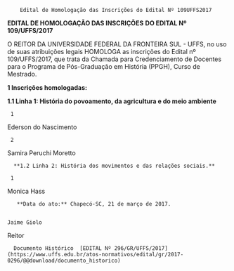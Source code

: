         Edital de Homologação das Inscrições do Edital Nº 109UFFS2017  

**EDITAL DE HOMOLOGAÇÃO DAS INSCRIÇÕES** **DO EDITAL Nº 109/UFFS/2017**

  

 O REITOR DA UNIVERSIDADE FEDERAL DA FRONTEIRA SUL - UFFS, no uso de suas atribuições legais HOMOLOGA as inscrições do Edital nº 109/UFFS/2017, que trata da Chamada para Credenciamento de Docentes para o Programa de Pós-Graduação em História (PPGH), Curso de Mestrado.

  

 **1 Inscrições homologadas:**

 **1.1 Linha 1: História do povoamento, da agricultura e do meio ambiente**

     1

   Ederson do Nascimento

     2

   Samira Peruchi Moretto

      **1.2 Linha 2: História dos movimentos e das relações sociais.** 

     1

   Monica Hass

       **Data do ato:** Chapecó-SC, 21 de março de 2017.   
 

    Jaime Giolo   
 Reitor 

      Documento Histórico  [EDITAL Nº 296/GR/UFFS/2017](https://www.uffs.edu.br/atos-normativos/edital/gr/2017-0296/@@download/documento_historico)     
      